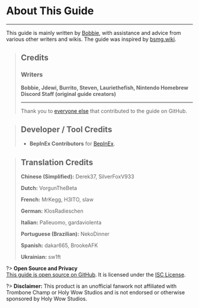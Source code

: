 # About This Guide
---
This guide is mainly written by [Bobbie](https://twitter.com/VRBobbie), with assistance and advice from various other writers and wikis. The guide was inspired by [bsmg.wiki](https://bsmg.wiki).

> ## Credits
>
> ### Writers
> **Bobbie, Jdewi, Burrito, Steven, Lauriethefish, Nintendo Homebrew Discord Staff (original guide creators)**
>
> ---
> Thank you to [everyone else](https://github.com/tc-mods/TromboneChampModdingWiki/graphs/contributors) that contributed to the guide on GitHub.

>
> ## Developer / Tool Credits
>
> - **BepInEx Contributors** for [BepInEx](https://github.com/BepInEx/BepInEx).
>

>
> ## Translation Credits
>
> **Chinese (Simplified):** Derek37, SilverFoxV933
>
> **Dutch:** VorgunTheBeta
>
> **French:** MrKegg, H3ITO, slaw
>
> **German:** KlosRadieschen
>
> **Italian:** Palleuomo, gardaviolenta
>
> **Portuguese (Brazilian):** NekoDinner
>
> **Spanish:** dakar665, BrookeAFK
>
> **Ukrainian:** sw1ft
>

?> **Open Source and Privacy**  
[This guide is open source on GitHub](https://github.com/tc-mods/TromboneChampModdingWiki). It is licensed under the [ISC License](https://github.com/tc-mods/TromboneChampModdingWiki/blob/master/LICENSE.md).  

?> **Disclaimer:**
This product is an unofficial fanwork not affiliated with Trombone Champ or Holy Wow Studios and is not endorsed or otherwise sponsored by Holy Wow Studios.